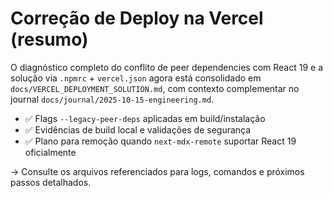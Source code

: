 # Correção de Deploy na Vercel (resumo)

O diagnóstico completo do conflito de peer dependencies com React 19 e a solução via `.npmrc` + `vercel.json` agora está consolidado em `docs/VERCEL_DEPLOYMENT_SOLUTION.md`, com contexto complementar no journal `docs/journal/2025-10-15-engineering.md`.

- ✅ Flags `--legacy-peer-deps` aplicadas em build/instalação
- ✅ Evidências de build local e validações de segurança
- ✅ Plano para remoção quando `next-mdx-remote` suportar React 19 oficialmente

→ Consulte os arquivos referenciados para logs, comandos e próximos passos detalhados.
